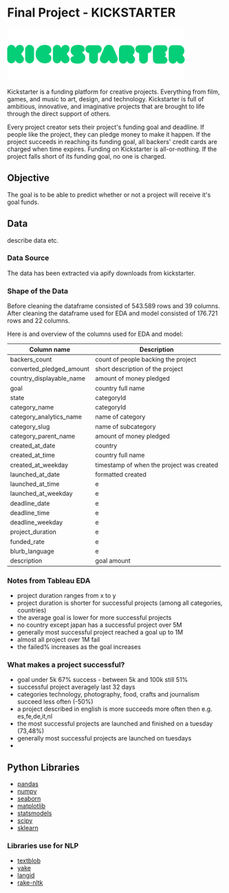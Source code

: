 # Final Project - KICKSTARTER

![picture](kickstarter.png)

Kickstarter is a funding platform for creative projects. Everything from film, games, and music to art, design, and technology. Kickstarter is full of ambitious, innovative, and imaginative projects that are brought to life through the direct support of others.

Every project creator sets their project's funding goal and deadline. If people like the project, they can pledge money to make it happen. If the project succeeds in reaching its funding goal, all backers' credit cards are charged when time expires. Funding on Kickstarter is all-or-nothing. If the project falls short of its funding goal, no one is charged.

## Objective

The goal  is to be able to predict whether or not a project will receive it's goal funds.

## Data

describe data etc.

### Data Source

The data has been extracted via apify downloads from kickstarter.

### Shape of the Data

Before cleaning the dataframe consisted of 543.589 rows and 39 columns. 
After cleaning the dataframe used for EDA and model consisted of 176.721 rows and 22 columns.

Here is and overview of the columns used for EDA and model:

| Column name | Description |
| ----------- | ----------- |
| backers_count | count of people backing the project |
| converted_pledged_amount | short description of the project |
| country_displayable_name | amount of money pledged |
| goal | country full name |
| state | categoryId |
| category_name | categoryId |
| category_analytics_name | name of category |
| category_slug | name of subcategory |
| category_parent_name | amount of money pledged |
| created_at_date | country |
| created_at_time | country full name |
| created_at_weekday | timestamp of when the project was created |
| launched_at_date | formatted created |
| launched_at_time | e |
| launched_at_weekday | e |
| deadline_date | e |
| deadline_time | e |
| deadline_weekday | e |
| project_duration | e |
| funded_rate | e |
| blurb_language | e |
| description | goal amount |


### Notes from Tableau EDA

- project duration ranges from x to y
- project duration is shorter for successful projects (among all categories, countries)
- the average goal is lower for more successful projects
- no country except japan has a successful project over 5M
- generally most successful project reached a goal up to 1M
- almost all project over 1M fail
- the failed% increases as the goal increases

### What makes a project successful?

- goal under 5k 67% success - between 5k and 100k still 51%
- successful project averagely last 32 days
- categories technology, photography, food, crafts and journalism succeed less often (-50%)
- a project described in english is more succeeds more often then e.g. es,fe,de,it,nl
- the most successful projects are launched and finished on a tuesday (73,48%)
- generally most successful projects are launched on tuesdays
- 




## Python Libraries
- [pandas](https://pandas.pydata.org/)
- [numpy](https://numpy.org/)
- [seaborn](https://seaborn.pydata.org/)
- [matplotlib](https://matplotlib.org/)
- [statsmodels](https://www.statsmodels.org/stable/index.html)
- [scipy](https://www.scipy.org/)
- [sklearn](https://scikit-learn.org/stable/)

### Libraries use for NLP
- [textblob](https://textblob.readthedocs.io/en/dev/)
- [yake](https://pypi.org/project/yake/)
- [langid](https://pypi.org/project/langid/1.1.2dev/)
- [rake-nltk](https://pypi.org/project/rake-nltk/)